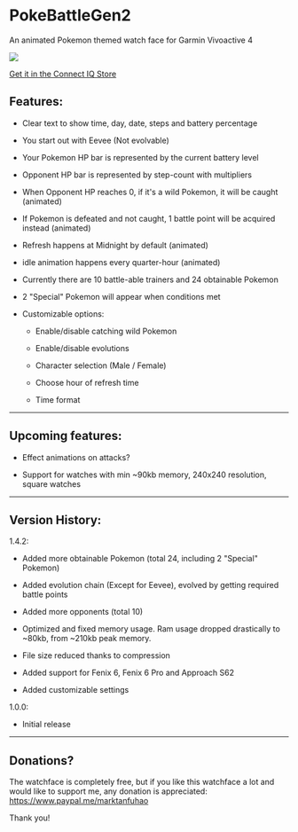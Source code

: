# PokeBattleGen2
An animated Pokemon themed watch face for Garmin Vivoactive 4

![](https://services.garmin.com/appsLibraryBusinessServices_v0/rest/apps/ea63f40f-5145-4c36-9a68-4ad3e395b444/screenshots/b584f380-3534-4d05-9f43-af1b107290a3)

[Get it in the Connect IQ Store](https://apps.garmin.com/en-US/apps/ea63f40f-5145-4c36-9a68-4ad3e395b444)

## Features:

+ Clear text to show time, day, date, steps and battery percentage

+ You start out with Eevee (Not evolvable)

+ Your Pokemon HP bar is represented by the current battery level

+ Opponent HP bar is represented by step-count with multipliers

+ When Opponent HP reaches 0, if it's a wild Pokemon, it will be caught (animated)

+ If Pokemon is defeated and not caught, 1 battle point will be acquired instead (animated)

+ Refresh happens at Midnight by default (animated)

+ idle animation happens every quarter-hour (animated)

+ Currently there are 10 battle-able trainers and 24 obtainable Pokemon

+ 2 "Special" Pokemon will appear when conditions met

+ Customizable options:

  + Enable/disable catching wild Pokemon

  + Enable/disable evolutions

  + Character selection (Male / Female)

  + Choose hour of refresh time

  + Time format

----------------------------------------------

## Upcoming features:

+ Effect animations on attacks?

+ Support for watches with min ~90kb memory, 240x240 resolution, square watches

----------------------------------------------

## Version History:

1.4.2:
- Added more obtainable Pokemon (total 24, including 2 "Special" Pokemon)

- Added evolution chain (Except for Eevee), evolved by getting required battle points

- Added more opponents (total 10)

- Optimized and fixed memory usage. Ram usage dropped drastically to ~80kb, from ~210kb peak memory.

- File size reduced thanks to compression

- Added support for Fenix 6, Fenix 6 Pro and Approach S62

- Added customizable settings

1.0.0:
 - Initial release

----------------------------------------------

## Donations?

The watchface is completely free, but if you like this watchface a lot and would like to support me, any donation is appreciated: https://www.paypal.me/marktanfuhao

Thank you!
